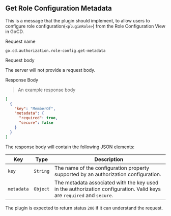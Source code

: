 ## Get Role Configuration Metadata

This is a message that the plugin should implement, to allow users to configure role configuration(`<pluginRole>`) from the Role Configuration View in GoCD.

<p class='request-name-heading'>Request name</p>

`go.cd.authorization.role-config.get-metadata`

<p class='request-body-heading'>Request body</p>

The server will not provide a request body.

<p class='response-code-heading'>Response Body</p>

> An example response body

```json
[
  {
    "key": "MemberOf",
    "metadata": {
      "required": true,
      "secure": false
    }
  }
]
```

The response body will contain the following JSON elements:

<p class='attributes-table-follows'></p>

| Key          | Type      | Description |
| ------------ | --------- | ----------- |
| `key`        | `String`  | The name of the configuration property supported by an authorization configuration. |
| `metadata`   | `Object`  | The metadata associated with the key used in the authorization configuration. Valid keys are `required` and `secure`. |

The plugin is expected to return status `200` if it can understand the request.
